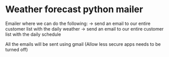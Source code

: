 ﻿# Weather forecast python mailer

Emailer where we can do the following:
	-> send an email to our entire customer list with the daily weather
	-> send an email to our entire customer list with the daily schedule
	
All the emails will be sent using gmail	(Allow less secure apps needs to be turned off)